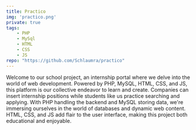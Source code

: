 ```yaml
---
title: Practico
img: 'practico.png'
private: true
tags:
    - PHP
    - MySql
    - HTML
    - CSS
    - JS
repo: "https://github.com/Schlaumra/practico"
---
```


Welcome to our school project, an internship portal where we delve into the world of web development. Powered by PHP, MySQL, HTML, CSS, and JS, this platform is our collective endeavor to learn and create. Companies can insert internship positions while students like us practice searching and applying. With PHP handling the backend and MySQL storing data, we're immersing ourselves in the world of databases and dynamic web content. HTML, CSS, and JS add flair to the user interface, making this project both educational and enjoyable.